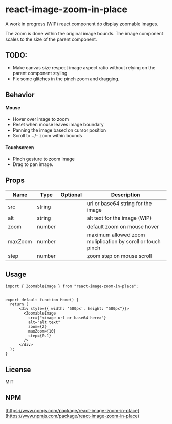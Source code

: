 # react-image-zoom-in-place

A work in progress (WIP) react component do display zoomable images.

The zoom is done within the original image bounds. The image component scales to the size of the parent component. 

## TODO:

* Make canvas size respect image aspect ratio without relying on the parent component styling
* Fix some glitches in the pinch zoom and dragging.

## Behavior

#### Mouse

* Hover over image to zoom
* Reset when mouse leaves image boundary
* Panning the image based on cursor position
* Scroll to +/- zoom within bounds

#### Touchscreen

* Pinch gesture to zoom image
* Drag to pan image.

## Props

| Name     | Type    | Optional | Description |
| -------- | ------- | -------  | ------- |
| src      | string  |          |url or base64 string for the image|
| alt      | string  |          |alt text for the image (WIP)|
| zoom     | number  |          |default zoom on mouse hover|
| maxZoom  | number  |          |maximum allowed zoom muliplication by scroll or touch pinch|
| step     | number  |          |zoom step on mouse scroll|

## Usage

```
import { ZoomableImage } from "react-image-zoom-in-place";


export default function Home() {
  return (
      <div style={{ width: '500px', height: "500px"}}>
        <ZoomableImage
          src={"<image url or base64 here>"}
          alt="alt text"
          zoom={2}
          maxZoom={10}
          step={0.1}
        />
      </div>
  );
}

```

## License

MIT

## NPM

[https://www.npmjs.com/package/react-image-zoom-in-place](https://www.npmjs.com/package/react-image-zoom-in-place) 